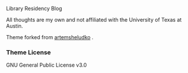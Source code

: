 Library Residency Blog

All thoughts are my own and not affiliated with the University of Texas at Austin.

Theme forked from [artemsheludko](https://github.com/artemsheludko/flexible-jekyll) .

### Theme License

GNU General Public License v3.0

